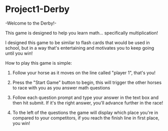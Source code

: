# Project1-Derby

-Welcome to the Derby!-

This game is designed to help you learn math... specifically multiplication!

I designed this game to be similar to flash cards that would be used in school, but in a way that's entertaining and motivates you to keep going until you win!

How to play this game is simple:

1. Follow your horse as it moves on the line called "player 1", that's you!

2. Press the "Start Game" button to begin, this will trigger the other horses to race with you as you answer math questions
3. Follow each question prompt and type your answer in the text box and then hit submit. If it's the right answer, you'll advance further in the race!
4. To the left of the questions the game will display which place you're in compared to your competitors, if you reach the finish line in first place, you win!